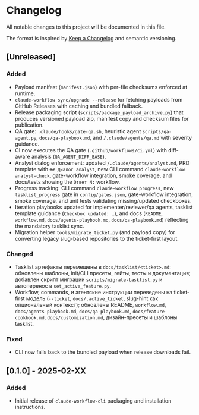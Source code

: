 # Changelog

All notable changes to this project will be documented in this file.

The format is inspired by [Keep a Changelog](https://keepachangelog.com/en/1.1.0/) and semantic versioning.

## [Unreleased]

### Added
- Payload manifest (`manifest.json`) with per-file checksums enforced at runtime.
- `claude-workflow sync/upgrade --release` for fetching payloads from GitHub Releases with caching and bundled fallback.
- Release packaging script (`scripts/package_payload_archive.py`) that produces versioned payload zip, manifest copy and checksum files for publication.
- QA gate: `.claude/hooks/gate-qa.sh`, heuristic agent `scripts/qa-agent.py`, `docs/qa-playbook.md`, and `/.claude/agents/qa.md` with severity guidance.
- CI now executes the QA gate (`.github/workflows/ci.yml`) with diff-aware analysis (`QA_AGENT_DIFF_BASE`).
- Analyst dialog enforcement: updated `/.claude/agents/analyst.md`, PRD template with `## Диалог analyst`, new CLI command `claude-workflow analyst-check`, gate-workflow integration, smoke coverage, and docs/tests showing the `Ответ N:` workflow.
- Progress tracking: CLI command `claude-workflow progress`, new `tasklist_progress` gate in `config/gates.json`, gate-workflow integration, smoke coverage, and unit tests validating missing/updated checkboxes.
- Iteration playbooks updated for implementer/reviewer/qa agents, tasklist template guidance (`Checkbox updated: …`), and docs (`README`, `workflow.md`, `docs/agents-playbook.md`, `docs/qa-playbook.md`) reflecting the mandatory tasklist sync.
- Migration helper `tools/migrate_ticket.py` (and payload copy) for converting legacy slug-based repositories to the ticket-first layout.

### Changed
- Tasklist артефакты перемещены в `docs/tasklist/<ticket>.md`: обновлены шаблоны, init/CLI пресеты, гейты, тесты и документация; добавлен скрипт миграции `scripts/migrate-tasklist.py` и автоперенос в `set_active_feature.py`.
- Workflow, commands, и агентские инструкции переведены на ticket-first модель (`--ticket`, `docs/.active_ticket`, slug-hint как опциональный контекст); обновлены README, `workflow.md`, `docs/agents-playbook.md`, `docs/qa-playbook.md`, `docs/feature-cookbook.md`, `docs/customization.md`, дизайн-пресеты и шаблоны tasklist.

### Fixed
- CLI now falls back to the bundled payload when release downloads fail.

## [0.1.0] - 2025-02-XX

### Added
- Initial release of `claude-workflow-cli` packaging and installation instructions.
